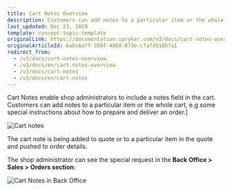 ```yaml
---
title: Cart Notes Overview
description: Customers can add notes to a particular item or the whole cart, e.g some special instructions about how to prepare and deliver an order.
last_updated: Dec 23, 2019
template: concept-topic-template
originalLink: https://documentation.spryker.com/v3/docs/cart-notes-overview
originalArticleId: 6abc6a7f-350f-4868-873e-cfafd518b7a1
redirect_from:
  - /v3/docs/cart-notes-overview
  - /v3/docs/en/cart-notes-overview
  - /v3/docs/cart-notes
  - /v3/docs/en/cart-notes
---
```


Cart Notes enable shop administrators to include a notes field in the cart. Customers can add notes to a particular item or the whole cart, e.g some special instructions about how to prepare and deliver an order.]

![Cart notes](https://spryker.s3.eu-central-1.amazonaws.com/docs/Features/Shopping+Cart/Cart/Cart+Notes/Cart+Notes+Feature+Overview/cart-notes.png) 

The cart note is being added to quote or to a particular item in the quote and pushed to order details.

The shop administrator can see the special request in the **Back Office > Sales > Orders section**:

![Cart Notes in Back Office](https://spryker.s3.eu-central-1.amazonaws.com/docs/Features/Shopping+Cart/Cart/Cart+Notes/Cart+Notes+Feature+Overview/cart-note-in-admin-interface.png) 

<!--
**See also:**

* Learn about CartNote module
* Learn about CartNoteWidget module
* Learn about CartNoteProductBundleConnector
-->
